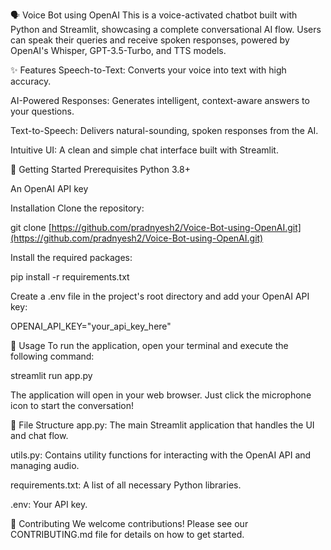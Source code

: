 🗣️ Voice Bot using OpenAI
This is a voice-activated chatbot built with Python and Streamlit, showcasing a complete conversational AI flow. Users can speak their queries and receive spoken responses, powered by OpenAI's Whisper, GPT-3.5-Turbo, and TTS models.

<div align="center">

</div>

✨ Features
Speech-to-Text: Converts your voice into text with high accuracy.

AI-Powered Responses: Generates intelligent, context-aware answers to your questions.

Text-to-Speech: Delivers natural-sounding, spoken responses from the AI.

Intuitive UI: A clean and simple chat interface built with Streamlit.

🚀 Getting Started
Prerequisites
Python 3.8+

An OpenAI API key

Installation
Clone the repository:

git clone [https://github.com/pradnyesh2/Voice-Bot-using-OpenAI.git](https://github.com/pradnyesh2/Voice-Bot-using-OpenAI.git)


Install the required packages:

pip install -r requirements.txt

Create a .env file in the project's root directory and add your OpenAI API key:

OPENAI_API_KEY="your_api_key_here"

🤖 Usage
To run the application, open your terminal and execute the following command:

streamlit run app.py

The application will open in your web browser. Just click the microphone icon to start the conversation!

📄 File Structure
app.py: The main Streamlit application that handles the UI and chat flow.

utils.py: Contains utility functions for interacting with the OpenAI API and managing audio.

requirements.txt: A list of all necessary Python libraries.

.env: Your API key.

🙏 Contributing
We welcome contributions! Please see our CONTRIBUTING.md file for details on how to get started.